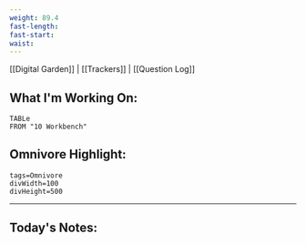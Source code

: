 ```yaml
---
weight: 89.4
fast-length: 
fast-start:
waist:
---
```

[[Digital Garden]] | [[Trackers]] | [[Question Log]]

## What I'm Working On:
```dataview
TABLe
FROM "10 Workbench"
```

## Omnivore Highlight:

```spotlight-note
tags=Omnivore
divWidth=100
divHeight=500
```

---
## Today's Notes:

